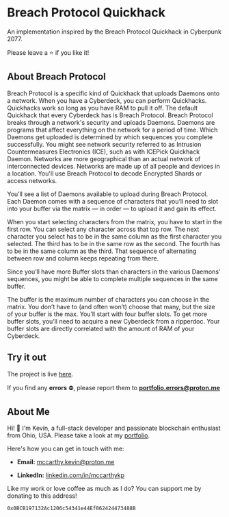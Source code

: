 # Breach Protocol Quickhack

An implementation inspired by the Breach Protocol Quickhack in Cyberpunk 2077.

Please leave a :star: if you like it!

## About Breach Protocol

Breach Protocol is a specific kind of Quickhack that uploads Daemons onto a network. When you have a Cyberdeck, you can perform Quickhacks. Quickhacks work so long as you have RAM to pull it off. The default Quickhack that every Cyberdeck has is Breach Protocol. Breach Protocol breaks through a network's security and uploads Daemons. Daemons are programs that affect everything on the network for a period of time. Which Daemons get uploaded is determined by which sequences you complete successfully. You might see network security referred to as Intrusion Countermeasures Electronics (ICE), such as with ICEPick Quickhack Daemon. Networks are more geographical than an actual network of interconnected devices. Networks are made up of all people and devices in a location. You'll use Breach Protocol to decode Encrypted Shards or access networks. 

You’ll see a list of Daemons available to upload during Breach Protocol. Each Daemon comes with a sequence of characters that you’ll need to slot into your buffer via the matrix — in order — to upload it and gain its effect.

When you start selecting characters from the matrix, you have to start in the first row. You can select any character across that top row. The next character you select has to be in the same column as the first character you selected. The third has to be in the same row as the second. The fourth has to be in the same column as the third. That sequence of alternating between row and column keeps repeating from there.

Since you’ll have more Buffer slots than characters in the various Daemons’ sequences, you might be able to complete multiple sequences in the same buffer.

The buffer is the maximum number of characters you can choose in the matrix. You don’t have to (and often won’t) choose that many, but the size of your buffer is the max. You’ll start with four buffer slots. To get more buffer slots, you’ll need to acquire a new Cyberdeck from a ripperdoc. Your buffer slots are directly correlated with the amount of RAM of your Cyberdeck.

## Try it out

The project is live [here](https://tinyurl.com/8976c3kkl).

If you find any **errors** :no_entry:, please report them to **portfolio.errors@proton.me**

## About Me

Hi! :wave: I'm Kevin, a full-stack developer and passionate blockchain enthusiast from Ohio, USA. Please take a look at my [portfolio](https://www.kevinmccarthy.dev).

Here's how you can get in touch with me:

- **Email:** [mccarthy.kevin@proton.me](mailto:mccarthy.kevin@proton.me)

- **LinkedIn:** [linkedin.com/in/mccarthykp](linkedin.com/in/mccarthykp)

Like my work or love coffee as much as I do? You can support me by donating to this address!

`0x0BCB197132Ac1206c54341e44Ef062424473488B`